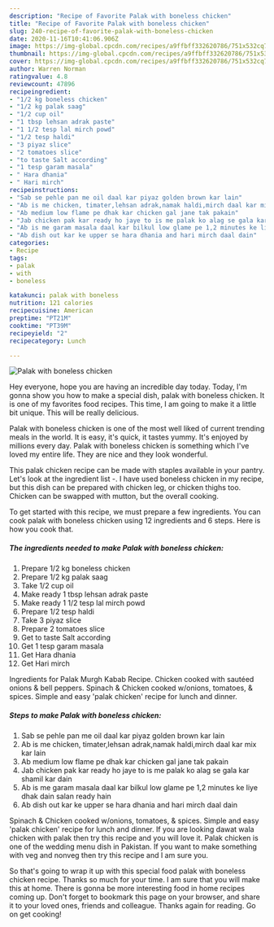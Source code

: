 ```yaml
---
description: "Recipe of Favorite Palak with boneless chicken"
title: "Recipe of Favorite Palak with boneless chicken"
slug: 240-recipe-of-favorite-palak-with-boneless-chicken
date: 2020-11-16T10:41:06.906Z
image: https://img-global.cpcdn.com/recipes/a9ffbff332620786/751x532cq70/palak-with-boneless-chicken-recipe-main-photo.jpg
thumbnail: https://img-global.cpcdn.com/recipes/a9ffbff332620786/751x532cq70/palak-with-boneless-chicken-recipe-main-photo.jpg
cover: https://img-global.cpcdn.com/recipes/a9ffbff332620786/751x532cq70/palak-with-boneless-chicken-recipe-main-photo.jpg
author: Warren Norman
ratingvalue: 4.8
reviewcount: 47896
recipeingredient:
- "1/2 kg boneless chicken"
- "1/2 kg palak saag"
- "1/2 cup oil"
- "1 tbsp lehsan adrak paste"
- "1 1/2 tesp lal mirch powd"
- "1/2 tesp haldi"
- "3 piyaz slice"
- "2 tomatoes slice"
- "to taste Salt according"
- "1 tesp garam masala"
- " Hara dhania"
- " Hari mirch"
recipeinstructions:
- "Sab se pehle pan me oil daal kar piyaz golden brown kar lain"
- "Ab is me chicken, timater,lehsan adrak,namak haldi,mirch daal kar mix kar lain"
- "Ab medium low flame pe dhak kar chicken gal jane tak pakain"
- "Jab chicken pak kar ready ho jaye to is me palak ko alag se gala kar shamil kar dain"
- "Ab is me garam masala daal kar bilkul low glame pe 1,2 minutes ke liye dhak dain salan ready hain"
- "Ab dish out kar ke upper se hara dhania and hari mirch daal dain"
categories:
- Recipe
tags:
- palak
- with
- boneless

katakunci: palak with boneless 
nutrition: 121 calories
recipecuisine: American
preptime: "PT21M"
cooktime: "PT39M"
recipeyield: "2"
recipecategory: Lunch

---
```



![Palak with boneless chicken](https://img-global.cpcdn.com/recipes/a9ffbff332620786/751x532cq70/palak-with-boneless-chicken-recipe-main-photo.jpg)

Hey everyone, hope you are having an incredible day today. Today, I'm gonna show you how to make a special dish, palak with boneless chicken. It is one of my favorites food recipes. This time, I am going to make it a little bit unique. This will be really delicious.

Palak with boneless chicken is one of the most well liked of current trending meals in the world. It is easy, it's quick, it tastes yummy. It's enjoyed by millions every day. Palak with boneless chicken is something which I've loved my entire life. They are nice and they look wonderful.

This palak chicken recipe can be made with staples available in your pantry. Let&#39;s look at the ingredient list -. I have used boneless chicken in my recipe, but this dish can be prepared with chicken leg, or chicken thighs too. Chicken can be swapped with mutton, but the overall cooking.


To get started with this recipe, we must prepare a few ingredients. You can cook palak with boneless chicken using 12 ingredients and 6 steps. Here is how you cook that.

<!--inarticleads1-->

##### The ingredients needed to make Palak with boneless chicken:

1. Prepare 1/2 kg boneless chicken
1. Prepare 1/2 kg palak saag
1. Take 1/2 cup oil
1. Make ready 1 tbsp lehsan adrak paste
1. Make ready 1 1/2 tesp lal mirch powd
1. Prepare 1/2 tesp haldi
1. Take 3 piyaz slice
1. Prepare 2 tomatoes slice
1. Get to taste Salt according
1. Get 1 tesp garam masala
1. Get  Hara dhania
1. Get  Hari mirch


Ingredients for Palak Murgh Kabab Recipe. Chicken cooked with sautéed onions &amp; bell peppers. Spinach &amp; Chicken cooked w/onions, tomatoes, &amp; spices. Simple and easy &#39;palak chicken&#39; recipe for lunch and dinner. 

<!--inarticleads2-->

##### Steps to make Palak with boneless chicken:

1. Sab se pehle pan me oil daal kar piyaz golden brown kar lain
1. Ab is me chicken, timater,lehsan adrak,namak haldi,mirch daal kar mix kar lain
1. Ab medium low flame pe dhak kar chicken gal jane tak pakain
1. Jab chicken pak kar ready ho jaye to is me palak ko alag se gala kar shamil kar dain
1. Ab is me garam masala daal kar bilkul low glame pe 1,2 minutes ke liye dhak dain salan ready hain
1. Ab dish out kar ke upper se hara dhania and hari mirch daal dain


Spinach &amp; Chicken cooked w/onions, tomatoes, &amp; spices. Simple and easy &#39;palak chicken&#39; recipe for lunch and dinner. If you are looking dawat wala chicken with palak then try this recipe and you will love it. Palak chicken is one of the wedding menu dish in Pakistan. If you want to make something with veg and nonveg then try this recipe and I am sure you. 

So that's going to wrap it up with this special food palak with boneless chicken recipe. Thanks so much for your time. I am sure that you will make this at home. There is gonna be more interesting food in home recipes coming up. Don't forget to bookmark this page on your browser, and share it to your loved ones, friends and colleague. Thanks again for reading. Go on get cooking!
